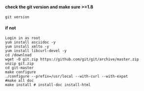 #### check the git version and make sure >=1.8
 ```shell
 git version
 ```
#### if not
``` shell
Login in as root
yum install asciidoc -y
yum install xmlto -y
yum install libcurl-devel -y
cd /download
wget -O git.zip https://github.com/git/git/archive/master.zip
unzip git.zip
cd git-master
make configure
./configure --prefix=/usr/local --with-curl --with-expat
#make all doc
make install # install-doc install-html
```
